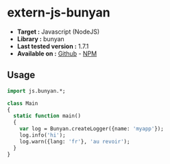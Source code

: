 # extern-js-bunyan

- **Target :** Javascript (NodeJS)
- **Library :** bunyan 
- **Last tested version :** 1.7.1
- **Available on :** [Github](https://github.com/trentm/node-bunyan) - [NPM](https://www.npmjs.com/package/bunyan)

## Usage

```haxe
import js.bunyan.*;

class Main
{
  static function main()
  {
    var log = Bunyan.createLogger({name: 'myapp'});
    log.info('hi');
    log.warn({lang: 'fr'}, 'au revoir');
  }
}
```



